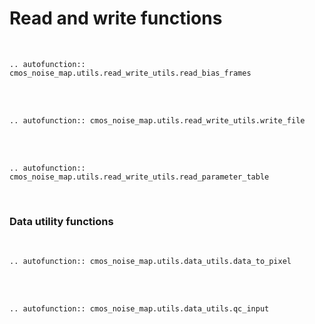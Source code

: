 # Read and write functions

<br>

```{eval-rst}
.. autofunction:: cmos_noise_map.utils.read_write_utils.read_bias_frames
```

<br><br>

```{eval-rst}
.. autofunction:: cmos_noise_map.utils.read_write_utils.write_file
```

<br><br>

```{eval-rst}
.. autofunction:: cmos_noise_map.utils.read_write_utils.read_parameter_table
```

<br>

### Data utility functions

<br>

```{eval-rst}
.. autofunction:: cmos_noise_map.utils.data_utils.data_to_pixel
```

<br><br>

```{eval-rst}
.. autofunction:: cmos_noise_map.utils.data_utils.qc_input
```

<br>
